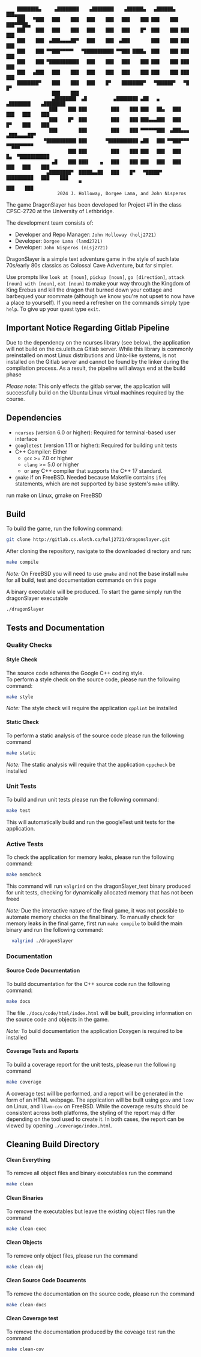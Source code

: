 ```

    ████████▄     ▄████████    ▄████████    ▄██████▄   ▄██████▄  ███▄▄▄▄
    ███   ▀███   ███    ███   ███    ███   ███    ███ ███    ███ ███▀▀▀██▄    
    ███    ███   ███    ███   ███    ███   ███    █▀  ███    ███ ███   ███    
    ███    ███  ▄███▄▄▄▄██▀   ███    ███  ▄███        ███    ███ ███   ███
    ███    ███ ▀▀███▀▀▀▀▀   ▀███████████ ▀▀███ ████▄  ███    ███ ███   ███ 
    ███    ███ ▀███████████   ███    ███   ███    ███ ███    ███ ███   ███
    ███   ▄███   ███    ███   ███    ███   ███    ███ ███    ███ ███   ███ 
    ████████▀    ███    ███   ███    █▀    ████████▀   ▀██████▀   ▀█   █▀
                 ███    ███                                                 
                 ▄████████  ▄█          ▄████████ ▄██   ▄      ▄████████    ▄████████ 
                ███    ███ ███         ███    ███ ███   ██▄   ███    ███   ███    ███ 
                ███    █▀  ███         ███    ███ ███▄▄▄███   ███    █▀    ███    ███ 
                ███        ███         ███    ███ ▀▀▀▀▀▀███  ▄███▄▄▄      ▄███▄▄▄▄██▀ 
              ▀███████████ ███       ▀███████████ ▄██   ███ ▀▀███▀▀▀     ▀▀███▀▀▀▀▀   
                       ███ ███         ███    ███ ███   ███   ███    █▄  ▀███████████ 
                 ▄█    ███ ███▌    ▄   ███    ███ ███   ███   ███    ███   ███    ███ 
               ▄████████▀  █████▄▄██   ███    █▀   ▀█████▀    ██████████   ███    ███ 
                           ▀                                               ███    ███ 
                   2024 J. Holloway, Dorgee Lama, and John Nisperos           

```

The game DragonSlayer has been developed for Project #1 in the class CPSC-2720 at the University of Lethbridge.

The development team consists of:

* Developer and Repo Manager: `John Holloway (holj2721)`
* Developer: `Dorgee Lama (lamd2721)`
* Developer: `John Nisperos (nisj2721)`

DragonSlayer is a simple text adventure game in the style of such late 70s/early 80s classics as Colossal Cave
Adventure, but far simpler.

Use prompts like `look at [noun]`, `pickup [noun]`, `go [direction]`, `attack [noun] with [noun]`, `eat [noun]` to make
your way through the Kingdom of King Erebus and kill the dragon that burned down your cottage and barbequed your
roommate (although we know you're not upset to now have a place to yourself). If you need a refresher on the commands
simply type `help`. To give up your quest type `exit`.

## Important Notice Regarding Gitlab Pipeline

Due to the dependency on the ncurses library (see below), the application will not build on the cs.uleth.ca
Gitlab server. While this library is commonly preinstalled on most Linux distributions and Unix-like systems, is not
installed on the Gitlab server and cannot be found by the linker during the compilation process. As a result, the
pipeline will always end at the build phase

*Please note:* This only effects the gitlab server, the application will successfully build on the Ubuntu Linux virtual
machines required by the course.

## Dependencies

- `ncurses` (version 6.0 or higher): Required for terminal-based user interface
- `googletest` (version 1.11 or higher): Required for building unit tests
- C++ Compiler: Either
    - `gcc` >= 7.0 or higher
    - `clang` >= 5.0 or higher
    - or any C++ compiler that supports the C++ 17 standard.
- `gmake` if on FreeBSD. Needed because Makefile contains `ifeq` statements, which are not supported by base
  system's `make` utility.

run make on Linux, gmake on FreeBSD

## Build

To build the game, run the following command:

```bash
git clone http://gitlab.cs.uleth.ca/holj2721/dragonslayer.git
```

After cloning the repository, navigate to the downloaded directory and run:

```bash
make compile
```

*Note:* On FreeBSD you will need to use `gmake` and not the base install `make` for all build, test and documentation
commands on this page

A binary executable will be produced. To start the game simply run the dragonSlayer executable

```bash
./dragonSlayer
```

## Tests and Documentation

### Quality Checks

#### Style Check

The source code adheres the Google C++ coding style.  
To perform a style check on the source code, please run the following command:

  ```bash
  make style
  ```

*Note:* The style check will require the application `cpplint` be installed

#### Static Check

To perform a static analysis of the source code please run the following command

  ```bash
  make static
  ```

*Note:* The static analysis will require that the application `cppcheck` be installed

### Unit Tests

To build and run unit tests please run the following command:

  ```bash
  make test
  ```

This will automatically build and run the googleTest unit tests for the application.

### Active Tests

To check the application for memory leaks, please run the following command:

  ```bash
  make memcheck
  ```

This command will run `valgrind` on the dragonSlayer_test binary produced for unit tests, checking for dynamically
allocated memory that has not been freed

*Note:* Due the interactive nature of the final game, it was not possible to automate memory checks on the final binary.
To manually check for memory leaks in the final game, first run `make compile` to build the main binary and run the
following command:

```bash
  valgrind ./dragonSlayer
```

### Documentation

#### Source Code Documentation

To build documentation for the C++ source code run the following command:

```bash
make docs
```

The file `./docs/code/html/index.html` will be built, providing information on the source code and objects in the game.

*Note:* To build documentation the application Doxygen is required to be installed

#### Coverage Tests and Reports

To build a coverage report for the unit tests, please run the following command

```bash
make coverage
```

A coverage test will be performed, and a report will be generated in the form of an HTML webpage. The application will
be built using `gcov` and `lcov` on Linux, and `llvm-cov` on FreeBSD. While the coverage results should be consistent
across both platforms, the styling of the report may differ depending on the tool used to create it. In both cases, the
report can be viewed by opening `./coverage/index.html`.

## Cleaning Build Directory

#### Clean Everything

To remove all object files and binary executables run the command

```bash
make clean
```

#### Clean Binaries

To remove the executables but leave the existing object files run the command

```bash
make clean-exec
```

#### Clean Objects

To remove only object files, please run the command

```bash
make clean-obj
```

#### Clean Source Code Documents

To remove the documentation on the source code, please run the command

```bash
make clean-docs
```

#### Clean Coverage test

To remove the documentation produced by the coveage test run the command

```bash
make clean-cov
```